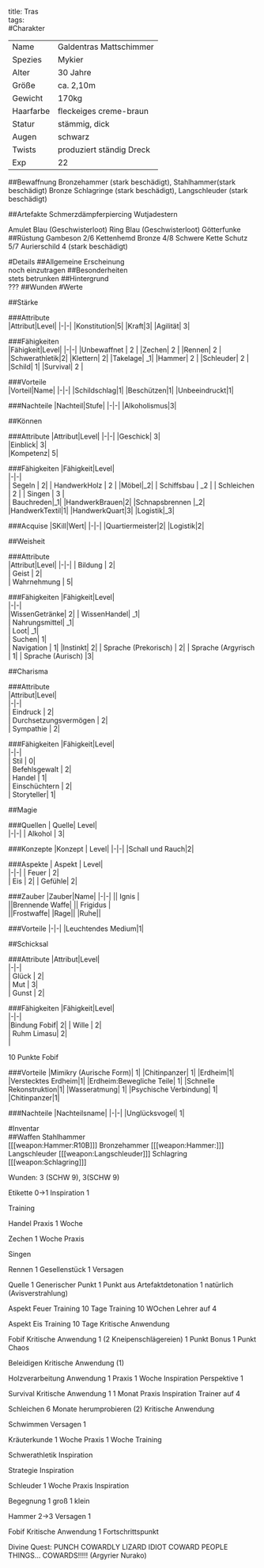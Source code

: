 title: Tras  
tags:   
#Charakter

|||
|-|-|
|Name|Galdentras Mattschimmer|
|Spezies|Mykier|
|Alter|30 Jahre|
|Größe|ca. 2,10m|
|Gewicht|170kg|
|Haarfarbe|fleckeiges creme-braun|
|Statur|stämmig, dick|
|Augen|schwarz|
|Twists| produziert ständig Dreck|
|Exp|22|
##Bewaffnung
Bronzehammer (stark beschädigt), Stahlhammer(stark beschädigt)
Bronze Schlagringe (stark beschädigt), Langschleuder (stark beschädigt) 

##Artefakte
Schmerzdämpferpiercing
Wutjadestern

Amulet Blau (Geschwisterloot)
Ring Blau (Geschwisterloot)
Götterfunke
##Rüstung
Gambeson 2/6
Kettenhemd Bronze 4/8
Schwere Kette Schutz 5/7
Aurierschild 4 (stark beschädigt)

#Details
##Allgemeine Erscheinung  
noch einzutragen
##Besonderheiten  
stets betrunken
##Hintergrund  
???
##Wunden
#Werte

##Stärke  

###Attribute  
|Attribut|Level|
|-|-|
|Konstitution|5|
|Kraft|3|
|Agilität| 3|

###Fähigkeiten  
|Fähigkeit|Level|
|-|-|
|Unbewaffnet | 2 |
|Zechen| 2 |
|Rennen| 2 |
|Schwerathletik|2|
|Klettern| 2|
|Takelage| _1|
|Hammer| 2 |
|Schleuder| 2 |
|Schild| 1|
|Survival| 2 |    
    
###Vorteile  
|Vorteil|Name|
|-|-|
|Schildschlag|1|
|Beschützen|1|
|Unbeeindruckt|1|


###Nachteile
|Nachteil|Stufe|
|-|-|
|Alkoholismus|3|

##Können

###Attribute
|Attribut|Level|
|-|-|
|Geschick| 3|  
|Einblick| 3|  
|Kompetenz| 5|  

###Fähigkeiten
|Fähigkeit|Level|  
|-|-|  
|  Segeln |  2|
|  HandwerkHolz | 2 |
|Möbel|_2|
|  Schiffsbau |  _2 |
|  Schleichen |  2 |
|  Singen  | 3 |  
| Bauchreden|_1|
|HandwerkBrauen|2|
|Schnapsbrennen |_2|
|HandwerkTextil|1|
|HandwerkQuart|3|
|Logistik|_3|

###Acquise
|SKill|Wert|
|-|-|
|Quartiermeister|2|
|Logistik|2|

##Weisheit

###Attribute  
|Attribut|Level|
|-|-|
|  Bildung |  2|  
|  Geist |  2|  
|  Wahrnehmung |  5|  

###Fähigkeiten
|Fähigkeit|Level|  
|-|-|  
|WissenGetränke| 2| 
|  WissenHandel|  _1|  
|  Nahrungsmittel|  _1|  
|  Loot|  _1|  
|  Suchen|  1|  
|  Navigation |  1| 
|Instinkt| 2|
|  Sprache (Prekorisch) |  2|
|  Sprache (Argyrisch | 1|
|  Sprache  (Aurisch) |3|

##Charisma

###Attribute  
|Attribut|Level|  
|-|-|  
|  Eindruck |  2|  
|  Durchsetzungsvermögen |  2|  
|  Sympathie |  2|  

###Fähigkeiten
|Fähigkeit|Level|  
|-|-|  
|  Stil |  0|  
|  Befehlsgewalt |  2|  
|  Handel |  1|  
|  Einschüchtern |  2|  
| Storyteller| 1|

##Magie

###Quellen
| Quelle|  Level|    
|-|-|
|  Alkohol |  3|  

###Konzepte
|Konzept | Level|
|-|-|
|Schall und Rauch|2|

###Aspekte
| Aspekt |  Level|    
|-|-|
|   Feuer |  2|  
|   Eis |  2|
| Gefühle| 2|  

###Zauber
|Zauber|Name|
|-|-|
|| Ignis |  
||Brennende Waffe|
|| Frigidus |  
||Frostwaffe|
|Rage||
|Ruhe||

###Vorteile
|-|-|
|Leuchtendes Medium|1|

##Schicksal

###Attribute
|Attribut|Level|  
|-|-|  
|  Glück |  2|  
|  Mut |  3|  
|  Gunst |  2|  

###Fähigkeiten
|Fähigkeit|Level|  
|-|-|  
|Bindung Fobif| 2|
|  Wille |  2|  
|  Ruhm Limasu|  2|  
|

10 Punkte Fobif

###Vorteile
|Mimikry (Aurische Form)| 1|
|Chitinpanzer| 1|
|Erdheim|1|
|Verstecktes Erdheim|1|
|Erdheim:Bewegliche Teile| 1|
|Schnelle Rekonstruktion|1|
|Wasseratmung| 1|
|Psychische Verbindung| 1|
|Chitinpanzer|1|

###Nachteile
|Nachteilsname|
|-|-|
|Unglücksvogel| 1|


#Inventar  
##Waffen
Stahlhammer  
[[[weapon:Hammer:R10B]]]
Bronzehammer
[[[weapon:Hammer:]]]
Langschleuder
[[[weapon:Langschleuder]]]
Schlagring
[[[weapon:Schlagring]]]


Wunden:
3 (SCHW 9), 3(SCHW 9)

Etikette 0->1
Inspiration 1

Training

Handel
Praxis 1 Woche

Zechen
1 Woche Praxis

Singen


Rennen
1 Gesellenstück
1 Versagen

Quelle
1 Generischer Punkt
1 Punkt aus Artefaktdetonation
1 natürlich (Avisverstrahlung)

Aspekt Feuer
Training 10 Tage
Training 10 WOchen
Lehrer auf 4

Aspekt Eis
Training 10 Tage
Kritische Anwendung

Fobif 
Kritische Anwendung 1
(2 Kneipenschlägereien)
1 Punkt Bonus
1 Punkt Chaos

Beleidigen
Kritische Anwendung (1)

Holzverarbeitung
Anwendung 1
Praxis 1 Woche
Inspiration
Perspektive 1

Survival
Kritische Anwendung 1
1 Monat Praxis
Inspiration
Trainer auf 4

Schleichen
6 Monate herumprobieren (2)
Kritische Anwendung

Schwimmen
Versagen 1

Kräuterkunde
1 Woche Praxis
1 Woche Training

Schwerathletik
Inspiration

Strategie
Inspiration

Schleuder
1 Woche Praxis
Inspiration


Begegnung 
1 groß 1 klein

Hammer 2->3
Versagen 1

Fobif
Kritische Anwendung
1 Fortschrittspunkt


Divine Quest: PUNCH COWARDLY LIZARD IDIOT COWARD PEOPLE THINGS... COWARDS!!!!! (Argyrier Nurako)